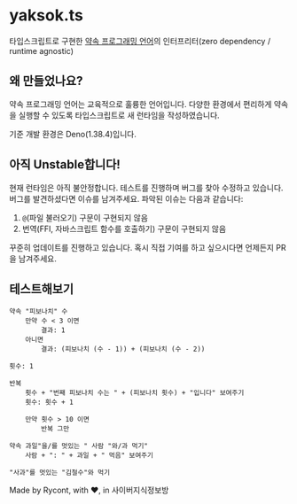 # yaksok.ts

타입스크립트로 구현한 [약속 프로그래밍 언어](http://yaksok.org/)의 인터프리터(zero dependency / runtime agnostic)

## 왜 만들었나요?

약속 프로그래밍 언어는 교육적으로 훌륭한 언어입니다. 다양한 환경에서 편리하게 약속을 실행할 수 있도록 타입스크립트로 새 런타임을 작성하였습니다.

기준 개발 환경은 Deno(1.38.4)입니다.

## 아직 Unstable합니다!

현재 런타임은 아직 불안정합니다. 테스트를 진행하며 버그를 찾아 수정하고 있습니다. 버그를 발견하셨다면 이슈를 남겨주세요. 파악된 이슈는 다음과 같습니다:

1. `@`(파일 불러오기) 구문이 구현되지 않음
2. 번역(FFI, 자바스크립트 함수를 호출하기) 구문이 구현되지 않음

꾸준히 업데이트를 진행하고 있습니다. 혹시 직접 기여를 하고 싶으시다면 언제든지 PR을 남겨주세요.

## 테스트해보기

```
약속 "피보나치" 수
    만약 수 < 3 이면
        결과: 1
    아니면
        결과: (피보나치 (수 - 1)) + (피보나치 (수 - 2))

횟수: 1

반복
    횟수 + "번째 피보나치 수는 " + (피보나치 횟수) + "입니다" 보여주기
    횟수: 횟수 + 1

    만약 횟수 > 10 이면
        반복 그만
```

```
약속 과일"을/를 멋있는 " 사람 "와/과 먹기"
    사람 + ": " + 과일 + " 먹음" 보여주기

"사과"를 멋있는 "김철수"와 먹기
```

Made by Rycont, with ❤️, in 사이버지식정보방

